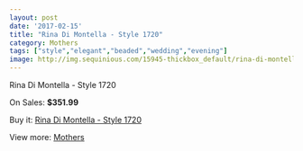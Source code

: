 ```yaml
---
layout: post
date: '2017-02-15'
title: "Rina Di Montella - Style 1720"
category: Mothers
tags: ["style","elegant","beaded","wedding","evening"]
image: http://img.sequinious.com/15945-thickbox_default/rina-di-montella-style-1720.jpg
---
```

Rina Di Montella - Style 1720

On Sales: **$351.99**
<a href="https://www.sequinious.com/mothers/7551-rina-di-montella-style-1720.html"><amp-img layout="responsive" width="600" height="600" src="//img.sequinious.com/15945-thickbox_default/rina-di-montella-style-1720.jpg" alt="Rina Di Montella - Style 1720 0" /></a>
<a href="https://www.sequinious.com/mothers/7551-rina-di-montella-style-1720.html"><amp-img layout="responsive" width="600" height="600" src="//img.sequinious.com/15946-thickbox_default/rina-di-montella-style-1720.jpg" alt="Rina Di Montella - Style 1720 1" /></a>

Buy it: [Rina Di Montella - Style 1720](https://www.sequinious.com/mothers/7551-rina-di-montella-style-1720.html "Rina Di Montella - Style 1720")

View more: [Mothers](https://www.sequinious.com/6-mothers "Mothers")